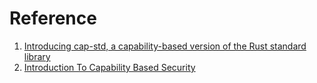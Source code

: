 # Reference

1. [Introducing cap-std, a capability-based version of the Rust standard library](https://blog.sunfishcode.online/introducing-cap-std/)
1. [Introduction To Capability Based Security](http://www.skyhunter.com/marcs/capabilityIntro/index.html)

